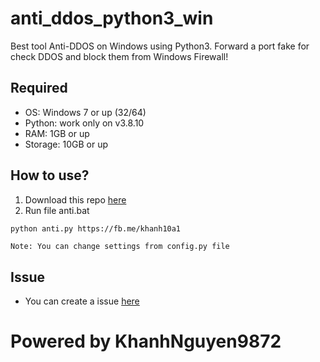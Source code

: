# anti_ddos_python3_win
Best tool Anti-DDOS on Windows using Python3. Forward a port fake for check DDOS and block them from Windows Firewall!

## Required
- OS: Windows 7 or up (32/64)
- Python: work only on v3.8.10
- RAM: 1GB or up
- Storage: 10GB or up

## How to use?
1. Download this repo [here](https://github.com/KhanhNguyen9872/anti_ddos_python3_win/archive/refs/heads/main.zip)
2. Run file anti.bat
```bash
python anti.py https://fb.me/khanh10a1
```
`Note: You can change settings from config.py file`

## Issue
- You can create a issue [here](https://github.com/KhanhNguyen9872/anti_ddos_python3_win/issues)

# Powered by KhanhNguyen9872
